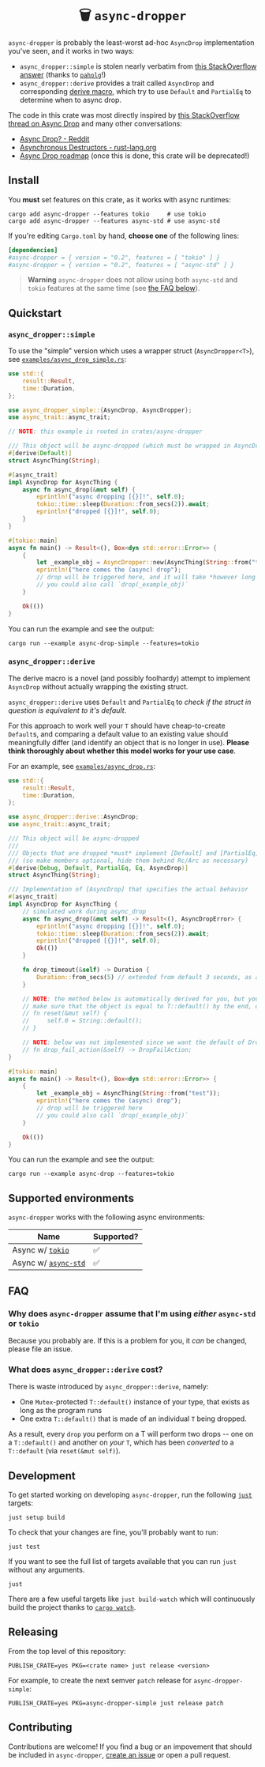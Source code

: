 <h1 align="center">🗑  <code>async-dropper</code></h1>

`async-dropper` is probably the least-worst ad-hoc `AsyncDrop` implementation you've seen, and it works in two ways:

- `async_dropper::simple` is stolen nearly verbatim from [this StackOverflow answer](https://stackoverflow.com/a/75584109) (thanks to [`paholg`](https://stackoverflow.com/users/2977291/paholg)!)
- `async_dropper::derive` provides a trait called `AsyncDrop` and corresponding [derive macro][rust-derive-macro], which try to use `Default` and `PartialEq` to determine when to async drop.

The code in this crate was most directly inspired by [this StackOverflow thread on Async Drop](https://stackoverflow.com/questions/71541765/rust-async-drop) and many other conversations:

- [Async Drop? - Reddit](https://www.reddit.com/r/rust/comments/vckd9h/async_drop/)
- [Asynchronous Destructors - rust-lang.org](https://internals.rust-lang.org/t/asynchronous-destructors/11127)
- [Async Drop roadmap](https://rust-lang.github.io/async-fundamentals-initiative/roadmap/async_drop.html) (once this is done, this crate will be deprecated!)

[rust-derive-macro]: https://doc.rust-lang.org/reference/procedural-macros.html#derive-macros

## Install

You **must** set features on this crate, as it works with async runtimes:

```console
cargo add async-dropper --features tokio     # use tokio
cargo add async-dropper --features async-std # use async-std
```

If you're editing `Cargo.toml` by hand, **choose one** of the following lines:

```toml
[dependencies]
#async-dropper = { version = "0.2", features = [ "tokio" ] }
#async-dropper = { version = "0.2", features = [ "async-std" ] }
```

> **Warning**
> `async-dropper` does not allow using both `async-std` and `tokio` features at the same time (see [the FAQ below](#FAQ)).

## Quickstart

### `async_dropper::simple`

To use the "simple" version which uses a wrapper struct (`AsyncDropper<T>`), see [`examples/async_drop_simple.rs`](./examples/async_drop_simple.rs):

```rust
use std::{
    result::Result,
    time::Duration,
};

use async_dropper_simple::{AsyncDrop, AsyncDropper};
use async_trait::async_trait;

// NOTE: this example is rooted in crates/async-dropper

/// This object will be async-dropped (which must be wrapped in AsyncDropper)
#[derive(Default)]
struct AsyncThing(String);

#[async_trait]
impl AsyncDrop for AsyncThing {
    async fn async_drop(&mut self) {
        eprintln!("async dropping [{}]!", self.0);
        tokio::time::sleep(Duration::from_secs(2)).await;
        eprintln!("dropped [{}]!", self.0);
    }
}

#[tokio::main]
async fn main() -> Result<(), Box<dyn std::error::Error>> {
    {
        let _example_obj = AsyncDropper::new(AsyncThing(String::from("test")));
        eprintln!("here comes the (async) drop");
        // drop will be triggered here, and it will take *however long it takes*
        // you could also call `drop(_example_obj)`
    }

    Ok(())
}

```

You can run the example and see the output:

```console
cargo run --example async-drop-simple --features=tokio
```

### `async_dropper::derive`

The derive macro is a novel (and possibly foolhardy) attempt to implement `AsyncDrop` without actually wrapping the existing struct.

`async_dropper::derive` uses `Default` and `PartialEq` to *check if the struct in question is equivalent to it's default*.

For this approach to work well your `T` should have cheap-to-create `Default`s, and comparing a default value to an existing value should meaningfully differ (and identify an object that is no longer in use). **Please think thoroughly about whether this model works for your use case**.

For an example, see [`examples/async_drop.rs`](./examples/async_drop.rs):

```rust
use std::{
    result::Result,
    time::Duration,
};

use async_dropper::derive::AsyncDrop;
use async_trait::async_trait;

/// This object will be async-dropped
///
/// Objects that are dropped *must* implement [Default] and [PartialEq]
/// (so make members optional, hide them behind Rc/Arc as necessary)
#[derive(Debug, Default, PartialEq, Eq, AsyncDrop)]
struct AsyncThing(String);

/// Implementation of [AsyncDrop] that specifies the actual behavior
#[async_trait]
impl AsyncDrop for AsyncThing {
    // simulated work during async_drop
    async fn async_drop(&mut self) -> Result<(), AsyncDropError> {
        eprintln!("async dropping [{}]!", self.0);
        tokio::time::sleep(Duration::from_secs(2)).await;
        eprintln!("dropped [{}]!", self.0);
        Ok(())
    }

    fn drop_timeout(&self) -> Duration {
        Duration::from_secs(5) // extended from default 3 seconds, as an example
    }

    // NOTE: the method below is automatically derived for you, but you can override it
    // make sure that the object is equal to T::default() by the end, otherwise it will panic!
    // fn reset(&mut self) {
    //     self.0 = String::default();
    // }

    // NOTE: below was not implemented since we want the default of DropFailAction::Continue
    // fn drop_fail_action(&self) -> DropFailAction;
}

#[tokio::main]
async fn main() -> Result<(), Box<dyn std::error::Error>> {
    {
        let _example_obj = AsyncThing(String::from("test"));
        eprintln!("here comes the (async) drop");
        // drop will be triggered here
        // you could also call `drop(_example_obj)`
    }

    Ok(())
}
```

You can run the example and see the output:

```console
cargo run --example async-drop --features=tokio
```

## Supported environments

`async-dropper` works with the following async environments:

| Name                              | Supported? |
|-----------------------------------|------------|
| Async w/ [`tokio`][tokio]         | ✅         |
| Async w/ [`async-std`][async-std] | ✅         |

[tokio]: https://crates.io/crates/tokio
[async-std]: https://crates.io/crates/async-std

## FAQ

### Why does `async-dropper` assume that I'm using *either* `async-std` or `tokio`

Because you probably are. If this is a problem for you, it *can* be changed, please file an issue.

### What does `async_dropper::derive` cost?

There is waste introduced by `async_dropper::derive`, namely:

- One `Mutex`-protected `T::default()` instance of your type, that exists as long as the program runs
- One extra `T::default()` that is made of an individual `T` being dropped.

As a result, every `drop` you perform on a T will perform two drops -- one on a `T::default()` and another on *your* `T`, which has been *converted* to a `T::default` (via `reset(&mut self)`).

## Development

To get started working on developing `async-dropper`, run the following [`just`][just] targets:

```console
just setup build
```

To check that your changes are fine, you'll probably want to run:

```console
just test
```

If you want to see the full list of targets available that you can run `just` without any arguments.

```console
just
```

There are a few useful targets like `just build-watch` which will continuously build the project thanks to [`cargo watch`][cargo-watch].

[just]: https://github.com/casey/just
[cargo-watch]: https://crates.io/crates/cargo-watch

## Releasing

From the top level of this repository:

```console
PUBLISH_CRATE=yes PKG=<crate name> just release <version>
```

For example, to create the next semver `patch` release for `async-dropper-simple`:

```console
PUBLISH_CRATE=yes PKG=async-dropper-simple just release patch
```

## Contributing

Contributions are welcome! If you find a bug or an impovement that should be included in `async-dropper`, [create an issue](https://github.com/t3hmrman/async-dropper/issues) or open a pull request.

